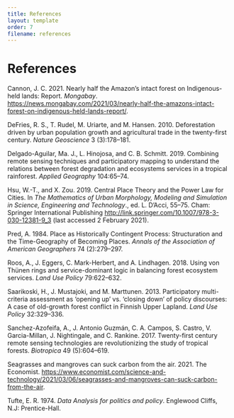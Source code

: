```yaml
---
title: References
layout: template
order: 7
filename: references
---
```


# References

Cannon, J. C. 2021. Nearly half the Amazon’s intact forest on Indigenous-held lands: Report. *Mongabay*. https://news.mongabay.com/2021/03/nearly-half-the-amazons-intact-forest-on-indigenous-held-lands-report/.

DeFries, R. S., T. Rudel, M. Uriarte, and M. Hansen. 2010. Deforestation driven by urban population growth and agricultural trade in the twenty-first century. *Nature Geoscience* 3 (3):178–181.

Delgado-Aguilar, Ma. J., L. Hinojosa, and C. B. Schmitt. 2019. Combining remote sensing techniques and participatory mapping to understand the relations between forest degradation and ecosystems services in a tropical rainforest. *Applied Geography* 104:65–74.

Hsu, W.-T., and X. Zou. 2019. Central Place Theory and the Power Law for Cities. In *The Mathematics of Urban Morphology, Modeling and Simulation in Science, Engineering and Technology*., ed. L. D’Acci, 55–75. Cham: Springer International Publishing http://link.springer.com/10.1007/978-3-030-12381-9_3 (last accessed 2 February 2021).

Pred, A. 1984. Place as Historically Contingent Process: Structuration and the Time-Geography of Becoming Places. *Annals of the Association of American Geographers* 74 (2):279–297.

Roos, A., J. Eggers, C. Mark-Herbert, and A. Lindhagen. 2018. Using von Thünen rings and service-dominant logic in balancing forest ecosystem services. *Land Use Policy* 79:622–632.

Saarikoski, H., J. Mustajoki, and M. Marttunen. 2013. Participatory multi-criteria assessment as ‘opening up’ vs. ‘closing down’ of policy discourses: A case of old-growth forest conflict in Finnish Upper Lapland. *Land Use Policy* 32:329–336.

Sanchez-Azofeifa, A., J. Antonio Guzmán, C. A. Campos, S. Castro, V. Garcia-Millan, J. Nightingale, and C. Rankine. 2017. Twenty-first century remote sensing technologies are revolutionizing the study of tropical forests. *Biotropica* 49 (5):604–619.

Seagrasses and mangroves can suck carbon from the air. 2021. The Economist. https://www.economist.com/science-and-technology/2021/03/06/seagrasses-and-mangroves-can-suck-carbon-from-the-air.

Tufte, E. R. 1974. *Data Analysis for politics and policy*. Englewood Cliffs, N.J: Prentice-Hall.
